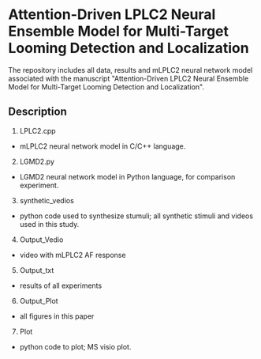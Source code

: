 # Attention-Driven LPLC2 Neural Ensemble Model for Multi-Target Looming Detection and Localization

The repository includes all data, results and mLPLC2 neural network model associated with the manuscript "Attention-Driven LPLC2 Neural Ensemble Model for Multi-Target Looming Detection and Localization".

## Description

1. LPLC2.cpp

* mLPLC2 neural network model in C/C++ language.
  
2. LGMD2.py

* LGMD2 neural network model in Python language, for comparison experiment.
  
3. synthetic_vedios

* python code used to synthesize stumuli; all synthetic stimuli and videos used in this study.
  
4. Output_Vedio

* video with mLPLC2 AF response
  
5. Output_txt

* results of all experiments
  
6. Output_Plot

* all figures in this  paper
  
7. Plot

* python code to plot; MS visio plot.
